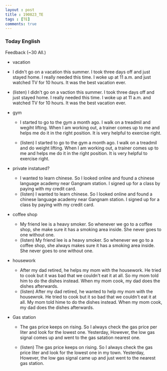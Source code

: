 ```yaml
---
layout : post
title : 190823_TE
tags : [TE]
comments: true
---
```

### Today English
Feedback (~30 All.)

- vacation
 - I didn't go on a vacation this summer. I took three days off and just stayed home. I really needed this time. I woke up at 11 a.m. and just watched TV for 10 hours. It was the best vacation ever.

  - (listen) I didn't go on a vaction this summer. I took three days off and just stayed home. I really needed this time. I woke up at 11 a.m. and watched TV for 10 hours. It was the best vacation ever.

- gym
  - I started to go to the gym a month ago. I walk on a treadmil and wegiht lifting. When I am working out, a trainer comes up to me and helps me do it in the right position. It is very helpful to exercise right.

  - (listen) I started to go to the gym a month ago. I walk on a treadmil and do weight lifting. When I am working out, a trainer comes up to me and helps me do it in the right position. It is very helpful to exercise right.

- private instatued? 
  - I wanted to learn chinese. So I looked online and found a chinese language academy near Gangnam station. I signed up for a class by paying with my credit card.
  - (listen) I wanted to learn chinese. So I looked online and found a chinese language academy near Gangnam station. I signed up for a class by paying with my credit card.

- coffee shop
  - My friend lee is a heavy smoker. So whenever we go to a coffee shop, she make sure it has a smoking area inside. She never goes to one without one.
  - (listen) My friend lee is a heavy smoker. So whenever we go to a coffee shop, she always makes sure it has a smoking area inside. She never goes to one without one.

- housework
  - After my dad retired, he helps my mom with the housework. He tried to cook but it was bad that we couldn't eat it at all. So my mom told him to do the dishes instead. When my mom cook, my dad does the dishes afterwards.
  - (listen) After my dad retired, he wanted to help my mom with the housewrok. He tried to cook but it so bad that we couldn't eat it at all. My mom told hime to do the dishes instead. When my mom cook, my dad does the dishes afterwards.

- Gas station
  - The gas price keeps on rising. So I always check the gas price per liter and look for the lowest one. Yesterday, However, the low gas signal comes up and went to the gas satation nearest one.

  - (listen) The gas price keeps on rising. So I always check the gas price liter and look for the lowest one in my town. Yesterday, However, the low gas signal came up and just went to the nearest gas station.
